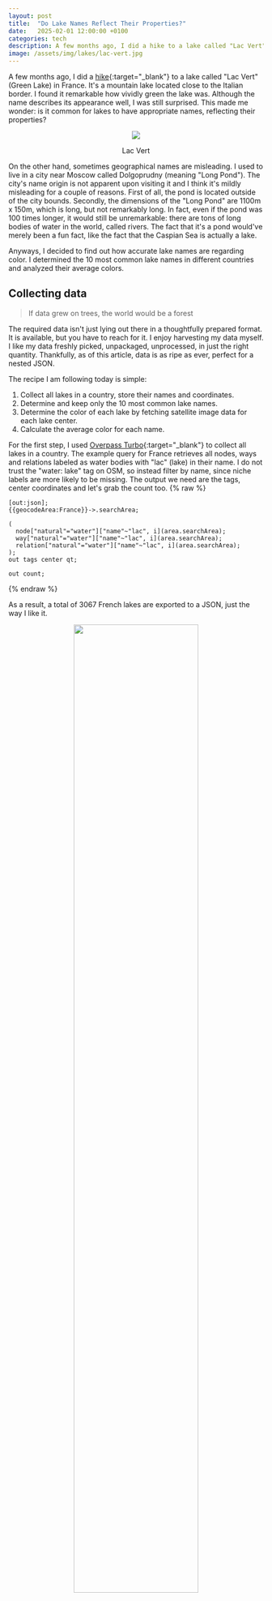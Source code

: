 ```yaml
---
layout: post
title:  "Do Lake Names Reflect Their Properties?"
date:   2025-02-01 12:00:00 +0100
categories: tech
description: A few months ago, I did a hike to a lake called "Lac Vert" (Green Lake) in France. Although the name describes its appearance well, I was still surprised.
image: /assets/img/lakes/lac-vert.jpg
---
```


<style>
    .color-block {
        width: 100%;
        min-width: 32px;
        height: 32px;
        display: block;
        text-align: center;
        line-height: 32px;
        margin: 0 auto;
    }

    td {
        padding: 6px 12px !important;
    }
</style>

A few months ago, I did a [hike](/travel/2024/lac-vert){:target="_blank"} to a lake called "Lac Vert" (Green Lake) in France. It's a mountain lake located close to the Italian border. I found it remarkable how vividly green the lake was. Although the name describes its appearance well, I was still surprised. This made me wonder: is it common for lakes to have appropriate names, reflecting their properties?

<center>
    <img src="/assets/img/lakes/lac-vert.jpg" />
    <p class="image-label">Lac Vert</p>
</center>

On the other hand, sometimes geographical names are misleading. I used to live in a city near Moscow called Dolgoprudny (meaning "Long Pond"). The city's name origin is not apparent upon visiting it and I think it's mildly misleading for a couple of reasons. First of all, the pond is located outside of the city bounds. Secondly, the dimensions of the "Long Pond" are 1100m x 150m, which is long, but not remarkably long. In fact, even if the pond was 100 times longer, it would still be unremarkable: there are tons of long bodies of water in the world, called rivers. The fact that it's a pond would've merely been a fun fact, like the fact that the Caspian Sea is actually a lake.

Anyways, I decided to find out how accurate lake names are regarding color. I determined the 10 most common lake names in different countries and analyzed their average colors.

## Collecting data
> If data grew on trees, the world would be a forest

The required data isn't just lying out there in a thoughtfully prepared format. It is available, but you have to reach for it. I enjoy harvesting my data myself. I like my data freshly picked, unpackaged, unprocessed, in just the right quantity. Thankfully, as of this article, data is as ripe as ever, perfect for a nested JSON.

The recipe I am following today is simple:
1. Collect all lakes in a country, store their names and coordinates.
2. Determine and keep only the 10 most common lake names.
3. Determine the color of each lake by fetching satellite image data for each lake center.
4. Calculate the average color for each name.

For the first step, I used [Overpass Turbo](https://overpass-turbo.eu/){:target="_blank"} to collect all lakes in a country. The example query for France retrieves all nodes, ways and relations labeled as water bodies with "lac" (lake) in their name. I do not trust the "water: lake" tag on OSM, so instead filter by name, since niche labels are more likely to be missing. The output we need are the tags, center coordinates and let's grab the count too.
{% raw %}
```
[out:json];
{{geocodeArea:France}}->.searchArea;

(
  node["natural"="water"]["name"~"lac", i](area.searchArea);
  way["natural"="water"]["name"~"lac", i](area.searchArea);
  relation["natural"="water"]["name"~"lac", i](area.searchArea);
);
out tags center qt;

out count;
```
{% endraw %}

As a result, a total of 3067 French lakes are exported to a JSON, just the way I like it. 

<center>
    <img src="/assets/img/lakes/fr-lakes.png" style="width: 70%;" />
    <p class="image-label">Lakes of France</p>
</center>

For the next steps, I pull out my favourite and conviently appropriate tool, which is part of my everyday carry: TypeScript (I stopped using JS after a violent incident with a NaN). Determining the 10 most common lake names is straightforward, but what about the color? I decided to tackle it with the MapBox API, since it has a reasonable free tier. I fetched the satellite image tile for the zoomed-in region of each lake center and read a single pixel at the center of the tile, which should give us an idea of the lake's color. I'm not going to describe the [code](https://github.com/IvanLudvig/lake-colors){:target="_blank"} here, since all software developers become tired of seeing array manipulations even before starting their career while grinding leetcode, and they become tired of figuring out APIs and doing clumsy data transformations after. And everyone else just doesn't care. Personally, I'm here for the lakes.

## Analysis

> At night all lakes are black

I determined the colors of all the 10 most common lake names, not only color-related ones. Thus, the expected column is accurate only for color-named lakes, being based on a naive interpretation of the name. For the rest, it provides a reference symbol to ease understanding.

#### France

| Name | Count | Expected | Average Color |
|:-------|:-----:|:-----:|:-----:|
| Noir (Black) | 41 | <span class="color-block" style="background-color: #000;"></span> | <span class="color-block" style="background-color: rgb(46,60,61);"></span> |
| Bleu (Blue) | 30 | <span class="color-block" style="background-color: rgb(100,150,200);"></span> | <span class="color-block" style="background-color: rgb(62,79,80);"></span> |
| Blanc (White) | 23 | <span class="color-block" style="background-color: #fff;"></span> | <span class="color-block" style="background-color: rgb(63,83,83);"></span> |
| Vert (Green) | 21 | <span class="color-block" style="background-color: rgb(50,150,50);"></span> | <span class="color-block" style="background-color: rgb(63,84,82);"></span> |
| Grand (Large) | 17 | <span style="font-size: 20px">LAC</span> | <span class="color-block" style="background-color: rgb(77,93,84);"></span> |
| Petit (Small) | 17 | <span style="font-size: 12px">lac</span> | <span class="color-block" style="background-color: rgb(61,77,76);"></span> |
| Rond (Round) | 12 | <span style="font-size: 20px">O</span> | <span class="color-block" style="background-color: rgb(49,61,64);"></span> |
| Grande Tempête (Great Storm) | 11 | <span>~~~</span> | <span class="color-block" style="background-color: rgb(94,105,112);"></span> |
| Long (Long) | 9 | <span>---------</span> | <span class="color-block" style="background-color: rgb(58,71,78);"></span> |
| Giaset | 9 | <span>?</span> | <span class="color-block" style="background-color: rgb(74,76,69);"></span> |

Four of the 10 most common lake names are related to a color. Black lakes are a little bit darker than other lakes. Blue, white and green lakes are not distinguishable from each other at all. All the lakes have a light-blue-greyish tint. 

#### Italy

| Name | Count | Expected | Average Color |
|:-------|:-----:|:-----:|:-----:|
| Nero (Black) | 42 | <span class="color-block" style="background-color: #000;"></span> | <span class="color-block" style="background-color: rgb(48,61,54);"></span> |
| Verde (Green) | 27 | <span class="color-block" style="background-color: rgb(50,150,50);"></span> | <span class="color-block" style="background-color: rgb(33,65,54);"></span> |
| Grande (Large) | 20 | <span style="font-size: 20px">LAGO</span> | <span class="color-block" style="background-color: rgb(34,51,41);"></span> |
| Lungo (Long) | 13 | <span>---------</span> | <span class="color-block" style="background-color: rgb(31,47,32);"></span> |
| Azzurro (Light Blue) | 12 | <span class="color-block" style="background-color: rgb(135,206,235);"></span> | <span class="color-block" style="background-color: rgb(84,113,93);"></span> |
| Scuro (Dark) | 10 | <span class="color-block" style="background-color: rgb(30,30,50);"></span> | <span class="color-block" style="background-color: rgb(39,57,48);"></span> |
| Bianco (White) | 9 | <span class="color-block" style="background-color: #fff;"></span> | <span class="color-block" style="background-color: rgb(82,112,91);"></span> |
| Dei Cigni (Of Swans) | 9 | <span style="font-family: serif">\_^ ^_</span> | <span class="color-block" style="background-color: rgb(17,44,38);"></span> |
| Gelato (Frozen) | 9 | <span>***</span> | <span class="color-block" style="background-color: rgb(37,49,49);"></span> |
| Piccolo (Small) | 8 | <span style="font-size: 12px">lago</span> | <span class="color-block" style="background-color: rgb(18,42,37);"></span> |

In Italy, we see five color-related names. Overall the lakes have a darker, greener and more contrasting colors. Black lakes are again the most common name by far. But this time, they are not darker than other lakes. The light blue and white lakes are noticeably lighter. A bit more common sense in Italy.

#### Russia

| Name | Count | Expected | Average Color |
|:-------|:-----:|:-----:|:-----:|
| Чёрное (Black) | 204 | <span class="color-block" style="background-color: rgb(0,0,0);"></span> | <span class="color-block" style="background-color: rgb(34,46,37);"></span> |
| Круглое (Round) | 187 | <span style="font-size: 20px">O</span> | <span class="color-block" style="background-color: rgb(38,49,40);"></span> |
| Долгое (Long) | 184 | <span>---------</span> | <span class="color-block" style="background-color: rgb(49,63,47);"></span> |
| Кривое (Curved) | 162 | <span>~</span> | <span class="color-block" style="background-color: rgb(51,66,45);"></span> |
| Белое (White) | 138 | <span class="color-block" style="background-color: #fff;"></span> | <span class="color-block" style="background-color: rgb(42,54,45);"></span> |
| Глубокое (Deep) | 112 | <span>\|...\|</span> | <span class="color-block" style="background-color: rgb(41,55,44);"></span> |
| Щучье (Pike) | 104 | <span>><></span> | <span class="color-block" style="background-color: rgb(34,46,40);"></span> |
| Глухое (Silent) | 90 | <span>...</span> | <span class="color-block" style="background-color: rgb(38,48,43);"></span> |
| Светлое (Light) | 88 | <span class="color-block" style="background-color: rgb(220,240,255);"></span> | <span class="color-block" style="background-color: rgb(41,53,45);"></span> |
| Большое (Large) | 88 | <span style="font-size: 20px">ОЗЕРО</span> | <span class="color-block" style="background-color: rgb(38,51,39);"></span> |

Again, the most common lake name is black. Average colors are remarkably consistent, all being dark green, noticeably darker than in France and Italy. This time, shape descriptions are more common, perhaps since every lake is the same color? Also, there are more than a hundred lakes swarming with fish: Pike! Food for thought.

#### Belarus

| Name | Count | Expected | Average Color |
|:-------|:-----:|:-----:|:-----:|
| Белае (White) | 48 | <span class="color-block" style="background-color: #fff;"></span> | <span class="color-block" style="background-color: rgb(26,42,30);"></span> |
| Чорнае (Black) | 43 | <span class="color-block" style="background-color: rgb(0,0,0);"></span> | <span class="color-block" style="background-color: rgb(25,37,31);"></span> |
| Святое (Holy) | 34 | <span>†</span> | <span class="color-block" style="background-color: rgb(39,53,46);"></span> |
| Доўгае (Long) | 34 | <span>---------</span> | <span class="color-block" style="background-color: rgb(30,45,34);"></span> |
| Глыбокае (Deep) | 18 | <span>\|...\|</span> | <span class="color-block" style="background-color: rgb(26,37,31);"></span> |
| Круглае (Round) | 17 | <span style="font-size: 20px">O</span> | <span class="color-block" style="background-color: rgb(28,39,31);"></span> |
| Глухое (Silent) | 14 | <span>...</span> | <span class="color-block" style="background-color: rgb(32,46,34);"></span> |
| Вялікае (Large) | 12 | <span style="font-size: 20px">ВОЗЕРА</span> | <span class="color-block" style="background-color: rgb(59,74,53);"></span> |
| Крывое (Curved) | 12 | <span>~</span> | <span class="color-block" style="background-color: rgb(43,57,44);"></span> |
| Бяздоннае (Bottomless) | 8 | <span>∞</span> | <span class="color-block" style="background-color: rgb(49,64,52);"></span> |

Unexpected: among the 10 most common lake names, only two refer to color, white and black. For the first time, white lakes are more common than black ones, but they are not even lighter. We can speculate that Belarusians have a tendency to call things "white", including their country, which means "White Rus". Although, in reality it's the opposite: Belarusian lakes are actually on average even darker than in Russia. The third most common name is "Holy", which came to my mind when I thought about the most common lake name in my country. Eight lakes are apparently bottomless. I'm not willing to verify this fact.

## Conclusion
> Let's gather around the Round Lake and talk

Lake names are not very accurate regarding color. 

Okay, I know you want to know it. Here is the color of the mentioned Lac Vert, extracted using my genius method of using the color of a single pixel from the satellite image. 
<div class="color-block" style="background-color: rgb(43,77,78); margin-bottom: 16px;">
</div>

Maybe single pixels are not very accurate too.

Pointless, really? Are you disappointed?
